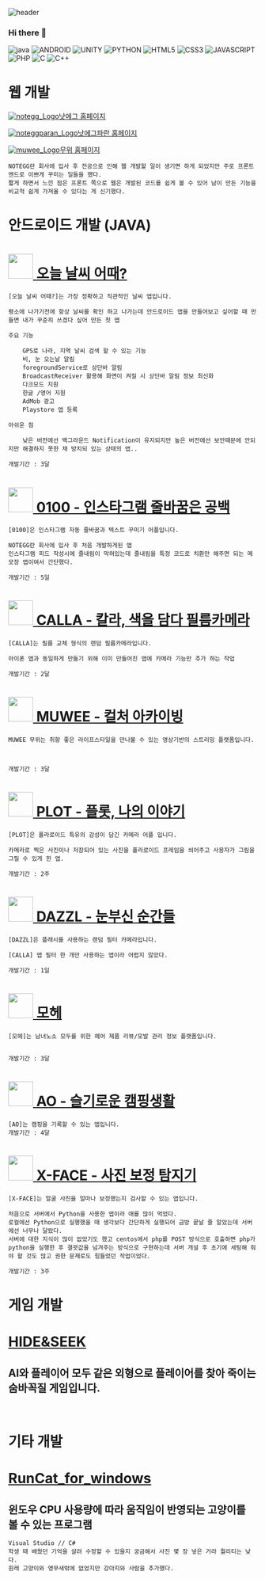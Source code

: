 ![header](https://capsule-render.vercel.app/api?color=auto&type=slice&text=Hello&desc=I'm%20SunIl&fontAlign=80&fontAlignY=30&descAlign=80&descAlignY=50&fontSize=30&rotate=5)


### Hi there 👋

<!--
**zzzwww3/zzzwww3** is a ✨ _special_ ✨ repository because its `README.md` (this file) appears on your GitHub profile.

Here are some ideas to get you started:

- 🔭 I’m currently working on ...
- 🌱 I’m currently learning ...
- 👯 I’m looking to collaborate on ...
- 🤔 I’m looking for help with ...
- 💬 Ask me about ...
- 📫 How to reach me: ...
- 😄 Pronouns: ...
- ⚡ Fun fact: ...
-->


<p>
<img alt="java" src ="https://img.shields.io/badge/JAVA-blue.svg?&style=for-the-badge&logo=java&logoColor=white"/>
<img alt="ANDROID" src ="https://img.shields.io/badge/ANDROID-3DDC84.svg?&style=for-the-badge&logo=Android Studio&logoColor=white"/>
<img alt="UNITY" src ="https://img.shields.io/badge/UNITY-white.svg?&style=for-the-badge&logo=UNITY&logoColor=black"/>
<img alt="PYTHON" src ="https://img.shields.io/badge/PYTHON-3776AB.svg?&style=for-the-badge&logo=PYTHON&logoColor=white"/>
<img alt="HTML5" src ="https://img.shields.io/badge/HTML5-E34F26.svg?&style=for-the-badge&logo=HTML5&logoColor=white"/>
<img alt="CSS3" src ="https://img.shields.io/badge/CSS3-1572B6.svg?&style=for-the-badge&logo=CSS3&logoColor=white"/>
<img alt="JAVASCRIPT" src ="https://img.shields.io/badge/JAVASCRIPT-F7DF1E.svg?&style=for-the-badge&logo=JAVASCRIPT&logoColor=white"/>
<img alt="PHP" src ="https://img.shields.io/badge/PHP-777BB4.svg?&style=for-the-badge&logo=PHP&logoColor=white"/>
<img alt="C" src ="https://img.shields.io/badge/C-A8B9CC.svg?&style=for-the-badge&logo=C&logoColor=white"/>
<img alt="C++" src ="https://img.shields.io/badge/C++-00599C.svg?&style=for-the-badge&logo=C%2B%2B&logoColor=white"/>
</p>
<!-- 뱃지 사용법 <img alt="#" src ="https://img.shields.io/badge/-testsasdasd-brightgreen"/> -->
<!-- <img alt="이미지명" src ="https://img.shields.io/badge/메시지-색상코드.svg?&style=for-the-badge&logo=로고명&logoColor=로고컬러"/> -->

# 웹 개발

<p><a href="http://notegg.co.kr/"  ><img src="./noteggicon.ico" title="notegg_Logo"/>낫에그 홈페이지</a></p>
<p><a href="https://www.noteggparan.co.kr/"  ><img src="./noteggparanicon.ico" title="noteggparan_Logo"/>낫에그파란 홈페이지</a></p>
<p><a href="https://muwee.co.kr/"  ><img src="./muwee.png" title="muwee_Logo"/>무위 홈페이지</a></p>

    NOTEGG란 회사에 입사 후 전공으로 인해 웹 개발할 일이 생기면 하게 되었지만 주로 프론트 엔드로 이쁘게 꾸미는 일들을 했다.
    짧게 하면서 느낀 점은 프론트 쪽으로 웹은 개발된 코드를 쉽게 볼 수 있어 남이 만든 기능을 비교적 쉽게 가져올 수 있다는 게 신기했다.

# 안드로이드 개발 (JAVA)

<p><h1><a href="https://play.google.com/store/apps/details?id=com.zzzwww3.weather"  ><img src="https://play-lh.googleusercontent.com/HqoVOxFxNoe75lXfnBhO0cULKEWMouQvPEf-EPYmD1CwdEOfoEQhe2mivyWHx6phfQ=w240-h480-rw" width="50px" height="50px" title=""/> 오늘 날씨 어때?</a></h1></p>

    [오늘 날씨 어때?]는 가장 정확하고 직관적인 날씨 앱입니다.

    평소에 나가기전에 항상 날씨를 확인 하고 나가는데 안드로이드 앱을 만들어보고 싶어할 때 만들면 내가 꾸준히 쓰겠다 싶어 만든 첫 앱 
    
    주요 기능

        GPS로 나라, 지역 날씨 검색 할 수 있는 기능
        비, 눈 오는날 알림
        foregroundService로 상단바 알림
        BroadcastReceiver 활용해 화면이 켜질 시 상단바 알림 정보 최신화
        다크모드 지원
        한글 /영어 지원
        AdMob 광고
        Playstore 앱 등록

    아쉬운 점 

        낮은 버전에선 백그라운드 Notification이 유지되지만 높은 버전에선 보안때문에 안되지만 해결하지 못한 채 방치되 있는 상태의 앱..

    개발기간 : 3달

<p><h1><a href="https://play.google.com/store/apps/details?id=com.notegg.gongbak0100"  ><img src="https://play-lh.googleusercontent.com/qrB936vn-UN5BmnZNebiQAswHVvIeyvtAu8RCcYpeh2-rqRrJN4D9RGK8Y0aT628Mys=w240-h480-rw" width="50px" height="50px" title=""/> 0100 - 인스타그램 줄바꿈은 공백</a></h1></p>

    [0100]은 인스타그램 자동 줄바꿈과 텍스트 꾸미기 어플입니다.

    NOTEGG란 회사에 입사 후 처음 개발하게된 앱
    인스타그램 피드 작성시에 줄내림이 막혀있는데 줄내림을 특정 코드로 치환만 해주면 되는 메모장 앱이여서 간단했다.

    개발기간 : 5일
    
<p><h1><a href="https://play.google.com/store/apps/details?id=com.notegg.calla"  ><img src="https://play-lh.googleusercontent.com/a0L5TYEZTea1t8DNwi1PJmw7NHsITzxANOQuAef2zxOIGpixAFCjgW9Ve9Xu8eJVLH0=w240-h480-rw" width="50px" height="50px" title=""/> CALLA - 칼라, 색을 담다 필름카메라</a></h1></p>

    [CALLA]는 필름 교체 형식의 랜덤 필름카메라입니다.

    아이폰 앱과 동일하게 만들기 위해 이미 만들어진 앱에 카메라 기능만 추가 하는 작업
    
    개발기간 : 2달

<p><h1><a href="https://play.google.com/store/apps/details?id=com.notegg.meong"  ><img src="https://play-lh.googleusercontent.com/4xN0kFoHG_q9-NwauHvKBOI_84nycmJtsgUVp_MAaQxxA_1qTfXOvHu-1nPI1sPrQG_j=w240-h480-rw" width="50px" height="50px" title=""/> MUWEE - 컬처 아카이빙</a></h1></p>

    MUWEE 무위는 취향 좋은 라이프스타일을 만나볼 수 있는 영상기반의 스트리밍 플랫폼입니다.

    

    개발기간 : 3달
    


<p><h1><a href="https://play.google.com/store/apps/details?id=com.notegg.plot"  ><img src="https://play-lh.googleusercontent.com/zAWkW7q5JnkjqaBt9zPf1_sFZY_qIUP3baMKGIhIpckssJBVpynIn47YTuFDcZOccxA=w240-h480-rw" width="50px" height="50px" title=""/> PLOT - 플롯, 나의 이야기</a></h1></p>

    [PLOT]은 폴라로이드 특유의 감성이 담긴 카메라 어플 입니다.

    카메라로 찍은 사진이나 저장되어 있는 사진을 폴라로이드 프레임을 씌어주고 사용자가 그림을 그릴 수 있게 한 앱.

    개발기간 : 2주

<p><h1><a href="https://play.google.com/store/apps/details?id=com.notegg.dazzl"  ><img src="https://play-lh.googleusercontent.com/eKR2rSPDb8nHAFpkdcLLm85M-3dMOokEAxszqIUHgbpihSfySxYgG80bnGU99Zc2Mw=w240-h480-rw" width="50px" height="50px" title=""/> DAZZL - 눈부신 순간들</a></h1></p>

    [DAZZL]은 플래시를 사용하는 랜덤 필터 카메라입니다.

    [CALLA] 앱 필터 한 개만 사용하는 앱이라 어렵지 않았다.

    개발기간 : 1일

<p><h1><a href="https://play.google.com/store/apps/details?id=com.notegg.mohe"  ><img src="https://play-lh.googleusercontent.com/WQ6uoCQsm1v9WdOtrWwQBmtUc4nbAiOv2jDwtCi7zRMsRA_J38ThxAevVbL1V9xtgR0=w240-h480-rw" width="50px" height="50px" title=""/> 모헤</a></h1></p>

    [모헤]는 남녀노소 모두를 위한 헤어 제품 리뷰/모발 관리 정보 플랫폼입니다.


    개발기간 : 3달

<p><h1><a href="https://play.google.com/store/apps/details?id=com.notegg.ao"  ><img src="https://play-lh.googleusercontent.com/_9UWmeX_6xBMHIU5WZaVFu1l2rR5WbZTZStfDMJoczCueI8BRdpH7dzQjOZGYPCMag=w240-h480-rw" width="50px" height="50px" title=""/> AO - 슬기로운 캠핑생활</a></h1></p>

    [AO]는 캠핑을 기록할 수 있는 앱입니다.
    개발기간 : 4달


<p><h1><a href="https://play.google.com/store/apps/details?id=com.notegg.xface"  ><img src="https://play-lh.googleusercontent.com/cQdClOXwZtRRHPMyFISxPG_9adSwxo0tC0GQ8m58tKlAgbUq1_HEsziV7_V12I5ZAD0=w240-h480-rw" width="50px" height="50px" title=""/> X-FACE - 사진 보정 탐지기</a></h1></p>

    [X-FACE]는 얼굴 사진을 얼마나 보정했는지 검사할 수 있는 앱입니다.

    처음으로 서버에서 Python을 사용한 앱이라 애를 많이 먹었다.
    로컬에선 Python으로 실행했을 때 생각보다 간단하게 실행되어 금방 끝날 줄 알았는데 서버에선 너무나 달랐다.
    서버에 대한 지식이 많이 없었기도 했고 centos에서 php를 POST 방식으로 호출하면 php가 python을 실행한 후 결괏값을 넘겨주는 방식으로 구현하는데 서버 개설 후 초기에 세팅해 줘야 할 것도 많고 권한 문제로도 힘들었던 작업이었다.
    
    개발기간 : 3주
     
     


# 게임 개발

<p><h1><a href="https://github.com/zzzwww3/Unity_HIDE-SEEK"  >HIDE&SEEK</a></h1></p>

## AI와 플레이어 모두 같은 외형으로 플레이어를 찾아 죽이는 숨바꼭질 게임입니다.
<br/>

# 기타 개발

<p><h1><a href="https://github.com/zzzwww3/Runcat_Custom_zzzwww3"  >RunCat_for_windows</a></h1></p>

## 윈도우 CPU 사용량에 따라 움직임이 반영되는 고양이를 볼 수 있는 프로그램

    Visual Studio // C#
    학생 때 배웠던 기억을 살려 수정할 수 있을지 궁금해서 사진 몇 장 넣은 거라 퀄리티는 낮다.
    원래 고양이와 앵무새밖에 없었지만 강아지와 사람을 추가했다.

    
    
